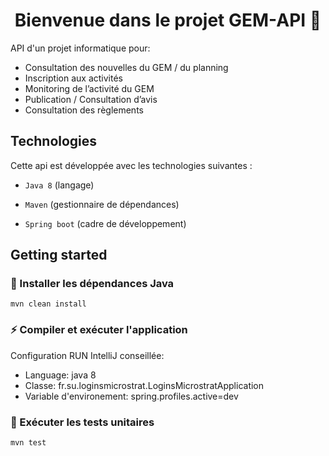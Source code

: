 
<h1 align="center">Bienvenue dans le projet GEM-API 👋</h1>

API d'un projet informatique pour:
- Consultation des nouvelles du GEM / du planning
- Inscription aux activités
- Monitoring de l’activité du GEM
- Publication / Consultation d’avis
- Consultation des règlements

## Technologies

Cette api est développée avec les technologies suivantes :

- `Java 8` (langage)

- `Maven` (gestionnaire de dépendances)

- `Spring boot`  (cadre de développement)

## Getting started

### 💾 Installer les dépendances Java
```
mvn clean install
```

### ⚡️ Compiler et exécuter l'application
Configuration RUN IntelliJ conseillée:
- Language: java 8
- Classe: fr.su.loginsmicrostrat.LoginsMicrostratApplication
- Variable d'environement: spring.profiles.active=dev


### 🧪 Exécuter les tests unitaires

```
mvn test
```

